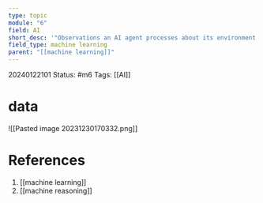 ```yaml
---
type: topic
module: "6"
field: AI
short_desc: '"Observations an AI agent processes about its environment through sensors."'
field_type: machine learning
parent: "[[machine learning]]"
---
```

20240122101
Status: #m6
Tags: [[AI]]

# data


![[Pasted image 20231230170332.png]]

# References

1. [[machine learning]]
2. [[machine reasoning]]
